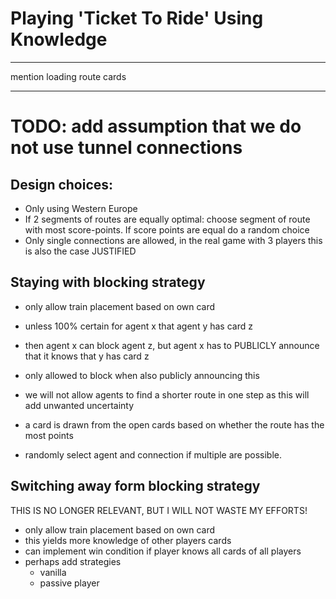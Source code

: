 # Playing 'Ticket To Ride' Using Knowledge
***
mention loading route cards

***

# TODO: add assumption that we do not use tunnel connections

## Design choices:
- Only using Western Europe
- If 2 segments of routes are equally optimal: choose segment of route with most score-points. If score points are equal
  do a random choice
- Only single connections are allowed, in the real game with 3 players this is also the case JUSTIFIED

## Staying with blocking strategy
- only allow train placement based on own card
- unless 100% certain for agent x that agent y has card z
- then agent x can block agent z, but agent x has to PUBLICLY announce that it knows that y has card z 
- only allowed to block when also publicly announcing this
- we will not allow agents to find a shorter route in one step as this will add unwanted uncertainty
- a card is drawn from the open cards based on whether the route has the most points

- randomly select agent and connection if multiple are possible.

## Switching away form blocking strategy
THIS IS NO LONGER RELEVANT, BUT I WILL NOT WASTE MY EFFORTS!
- only allow train placement based on own card
- this yields more knowledge of other players cards
- can implement win condition if player knows all cards of all players
- perhaps add strategies
  - vanilla
  - passive player